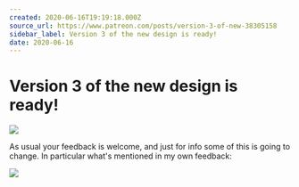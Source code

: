 ```yaml
---
created: 2020-06-16T19:19:18.000Z
source_url: https://www.patreon.com/posts/version-3-of-new-38305158
sidebar_label: Version 3 of the new design is ready!
date: 2020-06-16
---
```


# Version 3 of the new design is ready!

![](https://raw.githubusercontent.com/laurent22/joplin/dev/Assets/WebsiteAssets/images/news/20200616-191918_0.png)

As usual your feedback is welcome, and just for info some of this is going to change. In particular what's mentioned in my own feedback:

![](https://raw.githubusercontent.com/laurent22/joplin/dev/Assets/WebsiteAssets/images/news/20200616-191918_1.png)